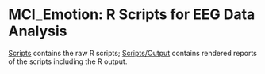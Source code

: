 # MCI_Emotion: R Scripts for EEG Data Analysis

[Scripts](Scripts) contains the raw R scripts; [Scripts/Output](Scripts/Output) contains rendered reports of the scripts including the R output.

